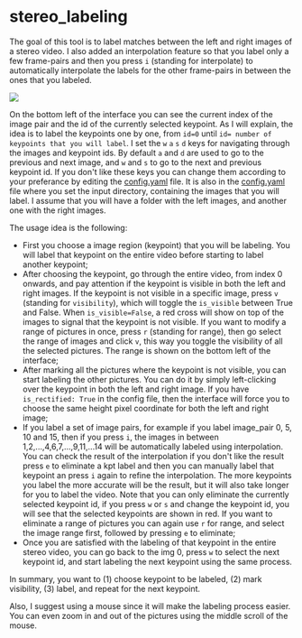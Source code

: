 # stereo_labeling

The goal of this tool is to label matches between the left and right images of a stereo video. I also added an interpolation feature so that you label only a few frame-pairs and then you press `i` (standing for interpolate) to automatically interpolate the labels for the other frame-pairs in between the ones that you labeled.

<img src="https://user-images.githubusercontent.com/15831541/139836761-24aeb645-61ef-47a4-9752-87411b5634e8.png">

On the bottom left of the interface you can see the current index of the image pair and the id of the currently selected keypoint. As I will explain, the idea is to label the keypoints one by one, from `id=0` until `id= number of keypoints that you will label`. I set the `w` `a` `s` `d` keys for navigating through the images and keypoint ids. By default `a` and `d` are used to go to the previous and next image, and `w` and `s` to go to the next and previous keypoint id. If you don't like these keys you can change them according to your preferance by editing the [config.yaml](https://github.com/Cartucho/stereo_labeling/blob/main/config.yaml) file. It is also in the [config.yaml](https://github.com/Cartucho/stereo_labeling/blob/main/config.yaml) file where you set the input directory, containing the images that you will label. I assume that you will have a folder with the left images, and another one with the right images.

The usage idea is the following:
- First you choose a image region (keypoint) that you will be labeling. You will label that keypoint on the entire video before starting to label another keypoint;
- After choosing the keypoint, go through the entire video, from index 0 onwards, and pay attention if the keypoint is visible in both the left and right images. If the keypoint is not visible in a specific image, press `v` (standing for `visibility`), which will toggle the `is_visible` between True and False. When `is_visible=False`, a red cross will show on top of the images to signal that the keypoint is not visible. If you want to modify a range of pictures in once, press `r` (standing for range), then go select the range of images and click `v`, this way you toggle the visibility of all the selected pictures. The range is shown on the bottom left of the interface;
- After marking all the pictures where the keypoint is not visible, you can start labeling the other pictures. You can do it by simply left-clicking over the keypoint in both the left and right image. If you have `is_rectified: True` in the config file, then the interface will force you to choose the same height pixel coordinate for both the left and right image;
- If you label a set of image pairs, for example if you label image_pair 0, 5, 10 and 15, then if you press `i`, the images in between 1,2,...,4,6,7,...,9,11,...14 will be automatically labeled using interpolation. You can check the result of the interpolation if you don't like the result press `e` to eliminate a kpt label and then you can manually label that keypoint an press `i` again to refine the interpolation. The more keypoints you label the more accurate will be the result, but it will also take longer for you to label the video. Note that you can only eliminate the currently selected keypoint id, if you press `w` or `s` and change the keypoint id, you will see that the selected keypoints are shown in red. If you want to eliminate a range of pictures you can again use `r` for range, and select the image range first, followed by pressing `e` to eliminate;
- Once you are satisfied with the labeling of that keypoint in the entire stereo video, you can go back to the img 0, press `w` to select the next keypoint id, and start labeling the next keypoint using the same process.

In summary, you want to (1) choose keypoint to be labeled, (2) mark visibility, (3) label, and repeat for the next keypoint.

Also, I suggest using a mouse since it will make the labeling process easier. You can even zoom in and out of the pictures using the middle scroll of the mouse.

